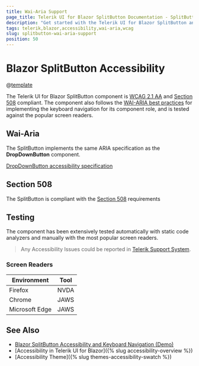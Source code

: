 ```yaml
---
title: Wai-Aria Support
page_title: Telerik UI for Blazor SplitButton Documentation - SplitButton  Accessibility
description: "Get started with the Telerik UI for Blazor SplitButton and learn about its accessibility support for WAI-ARIA, Section 508, and WCAG 2.1."
tags: telerik,blazor,accessibility,wai-aria,wcag
slug: splitbutton-wai-aria-support
position: 50
---
```


# Blazor SplitButton Accessibility

@[template](/_contentTemplates/common/parameters-table-styles.md#table-layout)



The Telerik UI for Blazor SplitButton component is [WCAG 2.1 AA](https://www.w3.org/TR/WCAG21/) and [Section 508](http://www.section508.gov/) compliant. The component also follows the [WAI-ARIA best practices](https://www.w3.org/WAI/ARIA/apg/) for implementing the keyboard navigation for its component role, and is tested against the popular screen readers.

## Wai-Aria


The SplitButton implements the same ARIA specification as the **DropDownButton** component.

[DropDownButton accessibility specification]({{dropdownbutton_a11y_link}})

## Section 508


The SplitButton is compliant with the [Section 508](http://www.section508.gov/) requirements

## Testing


The component has been extensively tested automatically with static code analyzers and manually with the most popular screen readers.

> Any Accessibility Issues could be reported in [Telerik Support System](https://www.telerik.com/account/support-center).

### Screen Readers

| Environment | Tool |
| ----------- | ---- |
| Firefox | NVDA |
| Chrome | JAWS |
| Microsoft Edge | JAWS |



## See Also

* [Blazor SplitButton Accessibility and Keyboard Navigation (Demo)](https://demos.telerik.com/blazor-ui/splitbutton/keyboard-navigation)
* [Accessibility in Telerik UI for Blazor]({% slug accessibility-overview %})
* [Accessibility Theme]({% slug themes-accessibility-swatch %})

